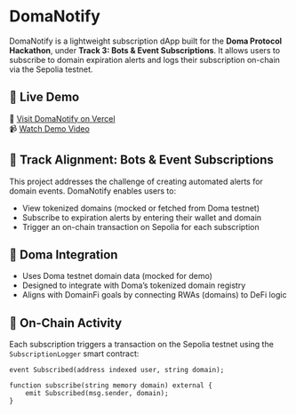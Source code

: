 # DomaNotify

DomaNotify is a lightweight subscription dApp built for the **Doma Protocol Hackathon**, under **Track 3: Bots & Event Subscriptions**. It allows users to subscribe to domain expiration alerts and logs their subscription on-chain via the Sepolia testnet.


## 🚀 Live Demo

🔗 [Visit DomaNotify on Vercel](https://your-vercel-url.vercel.app)  
📹 [Watch Demo Video](https://your-demo-video-link.com)



## 🎯 Track Alignment: Bots & Event Subscriptions

This project addresses the challenge of creating automated alerts for domain events. DomaNotify enables users to:

- View tokenized domains (mocked or fetched from Doma testnet)
- Subscribe to expiration alerts by entering their wallet and domain
- Trigger an on-chain transaction on Sepolia for each subscription


## 🔗 Doma Integration

- Uses Doma testnet domain data (mocked for demo)
- Designed to integrate with Doma’s tokenized domain registry
- Aligns with DomainFi goals by connecting RWAs (domains) to DeFi logic


## 🧪 On-Chain Activity

Each subscription triggers a transaction on the Sepolia testnet using the `SubscriptionLogger` smart contract:

```solidity
event Subscribed(address indexed user, string domain);

function subscribe(string memory domain) external {
    emit Subscribed(msg.sender, domain);
}
